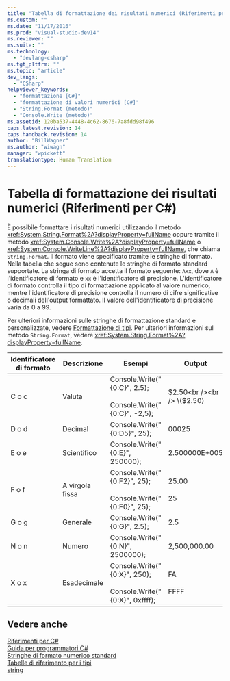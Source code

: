 ```yaml
---
title: "Tabella di formattazione dei risultati numerici (Riferimenti per C#) | Microsoft Docs"
ms.custom: ""
ms.date: "11/17/2016"
ms.prod: "visual-studio-dev14"
ms.reviewer: ""
ms.suite: ""
ms.technology: 
  - "devlang-csharp"
ms.tgt_pltfrm: ""
ms.topic: "article"
dev_langs: 
  - "CSharp"
helpviewer_keywords: 
  - "formattazione [C#]"
  - "formattazione di valori numerici [C#]"
  - "String.Format (metodo)"
  - "Console.Write (metodo)"
ms.assetid: 120ba537-4448-4c62-8676-7a8fdd98f496
caps.latest.revision: 14
caps.handback.revision: 14
author: "BillWagner"
ms.author: "wiwagn"
manager: "wpickett"
translationtype: Human Translation
---
```

# Tabella di formattazione dei risultati numerici (Riferimenti per C#)
È possibile formattare i risultati numerici utilizzando il metodo <xref:System.String.Format%2A?displayProperty=fullName> oppure tramite il metodo <xref:System.Console.Write%2A?displayProperty=fullName> o <xref:System.Console.WriteLine%2A?displayProperty=fullName>, che chiama `String.Format`.  Il formato viene specificato tramite le stringhe di formato.  Nella tabella che segue sono contenute le stringhe di formato standard supportate.  La stringa di formato accetta il formato seguente: `Axx`, dove `A` è l'identificatore di formato e `xx` è l'identificatore di precisione.  L'identificatore di formato controlla il tipo di formattazione applicato al valore numerico, mentre l'identificatore di precisione controlla il numero di cifre significative o decimali dell'output formattato.  Il valore dell'identificatore di precisione varia da 0 a 99.  
  
 Per ulteriori informazioni sulle stringhe di formattazione standard e personalizzate, vedere [Formattazione di tipi](../Topic/Formatting%20Types%20in%20the%20.NET%20Framework.md).  Per ulteriori informazioni sul metodo `String.Format`, vedere <xref:System.String.Format%2A?displayProperty=fullName>.  
  
|Identificatore di formato|Descrizione|Esempi|Output|  
|-------------------------------|-----------------|------------|------------|  
|C o c|Valuta|Console.Write\("{0:C}", 2.5\);<br /><br /> Console.Write\("{0:C}", \-2,5\);|$2.50<br /><br /> \($2.50\)|  
|D o d|Decimal|Console.Write\("{0:D5}", 25\);|00025|  
|E o e|Scientifico|Console.Write\("{0:E}", 250000\);|2.500000E\+005|  
|F o f|A virgola fissa|Console.Write\("{0:F2}", 25\);<br /><br /> Console.Write\("{0:F0}", 25\);|25.00<br /><br /> 25|  
|G o g|Generale|Console.Write\("{0:G}", 2.5\);|2.5|  
|N o n|Numero|Console.Write\("{0:N}", 2500000\);|2,500,000.00|  
|X o x|Esadecimale|Console.Write\("{0:X}", 250\);<br /><br /> Console.Write\("{0:X}", 0xffff\);|FA<br /><br /> FFFF|  
  
## Vedere anche  
 [Riferimenti per C\#](../../../csharp/language-reference/index.md)   
 [Guida per programmatori C\#](../../../csharp/programming-guide/index.md)   
 [Stringhe di formato numerico standard](../Topic/Standard%20Numeric%20Format%20Strings.md)   
 [Tabelle di riferimento per i tipi](../../../csharp/language-reference/keywords/reference-tables-for-types.md)   
 [string](../../../csharp/language-reference/keywords/string.md)